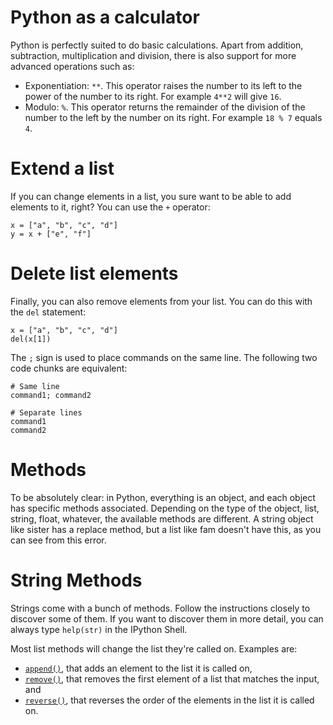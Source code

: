 # Python as a calculator

Python is perfectly suited to do basic calculations. Apart from addition, subtraction, multiplication and division, there is also support for more advanced operations such as:

-   Exponentiation:  `**`. This operator raises the number to its left to the power of the number to its right. For example  `4**2`  will give  `16`.
-   Modulo:  `%`. This operator returns the remainder of the division of the number to the left by the number on its right. For example  `18 % 7`  equals  `4`.


# Extend a list

If you can change elements in a list, you sure want to be able to add elements to it, right? You can use the  `+`  operator:

```
x = ["a", "b", "c", "d"]
y = x + ["e", "f"]
```

# Delete list elements

Finally, you can also remove elements from your list. You can do this with the  `del`  statement:

```
x = ["a", "b", "c", "d"]
del(x[1])
```

The  `;`  sign is used to place commands on the same line. The following two code chunks are equivalent:

```
# Same line
command1; command2

# Separate lines
command1
command2
```
# Methods

To be absolutely clear: in Python, everything is an object, and each object has specific methods associated. Depending on the type of the object, list, string, float, whatever, the available methods are different. A string object like sister has a replace method, but a list like fam doesn't have this, as you can see from this error.


# String Methods

Strings come with a bunch of methods. Follow the instructions closely to discover some of them. If you want to discover them in more detail, you can always type  `help(str)`  in the IPython Shell.


Most list methods will change the list they're called on. Examples are:

-   [`append()`](https://docs.python.org/3/library/stdtypes.html#typesseq-mutable), that adds an element to the list it is called on,
-   [`remove()`](https://docs.python.org/3/library/stdtypes.html#typesseq-mutable), that removes the first element of a list that matches the input, and
-   [`reverse()`](https://docs.python.org/3/library/stdtypes.html#typesseq-mutable), that reverses the order of the elements in the list it is called on.

